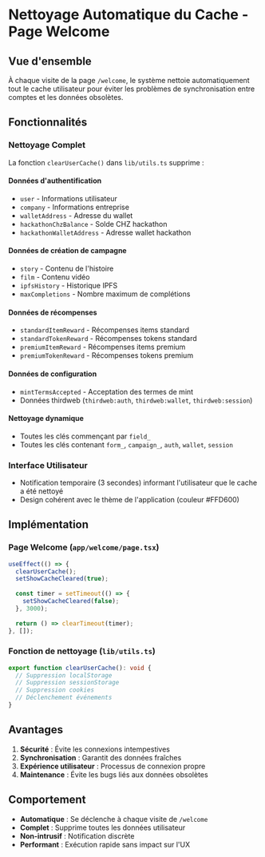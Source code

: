 # Nettoyage Automatique du Cache - Page Welcome

## Vue d'ensemble

À chaque visite de la page `/welcome`, le système nettoie automatiquement tout le cache utilisateur pour éviter les problèmes de synchronisation entre comptes et les données obsolètes.

## Fonctionnalités

### Nettoyage Complet
La fonction `clearUserCache()` dans `lib/utils.ts` supprime :

#### Données d'authentification
- `user` - Informations utilisateur
- `company` - Informations entreprise
- `walletAddress` - Adresse du wallet
- `hackathonChzBalance` - Solde CHZ hackathon
- `hackathonWalletAddress` - Adresse wallet hackathon

#### Données de création de campagne
- `story` - Contenu de l'histoire
- `film` - Contenu vidéo
- `ipfsHistory` - Historique IPFS
- `maxCompletions` - Nombre maximum de complétions

#### Données de récompenses
- `standardItemReward` - Récompenses items standard
- `standardTokenReward` - Récompenses tokens standard
- `premiumItemReward` - Récompenses items premium
- `premiumTokenReward` - Récompenses tokens premium

#### Données de configuration
- `mintTermsAccepted` - Acceptation des termes de mint
- Données thirdweb (`thirdweb:auth`, `thirdweb:wallet`, `thirdweb:session`)

#### Nettoyage dynamique
- Toutes les clés commençant par `field_`
- Toutes les clés contenant `form_`, `campaign_`, `auth`, `wallet`, `session`

### Interface Utilisateur
- Notification temporaire (3 secondes) informant l'utilisateur que le cache a été nettoyé
- Design cohérent avec le thème de l'application (couleur #FFD600)

## Implémentation

### Page Welcome (`app/welcome/page.tsx`)
```typescript
useEffect(() => {
  clearUserCache();
  setShowCacheCleared(true);
  
  const timer = setTimeout(() => {
    setShowCacheCleared(false);
  }, 3000);
  
  return () => clearTimeout(timer);
}, []);
```

### Fonction de nettoyage (`lib/utils.ts`)
```typescript
export function clearUserCache(): void {
  // Suppression localStorage
  // Suppression sessionStorage
  // Suppression cookies
  // Déclenchement événements
}
```

## Avantages

1. **Sécurité** : Évite les connexions intempestives
2. **Synchronisation** : Garantit des données fraîches
3. **Expérience utilisateur** : Processus de connexion propre
4. **Maintenance** : Évite les bugs liés aux données obsolètes

## Comportement

- **Automatique** : Se déclenche à chaque visite de `/welcome`
- **Complet** : Supprime toutes les données utilisateur
- **Non-intrusif** : Notification discrète
- **Performant** : Exécution rapide sans impact sur l'UX 